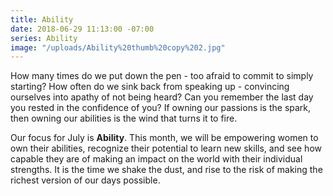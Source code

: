 ```yaml
---
title: Ability
date: 2018-06-29 11:13:00 -07:00
series: Ability
image: "/uploads/Ability%20thumb%20copy%202.jpg"
---
```


How many times do we put down the pen - too afraid to commit to simply starting? How often do we sink back from speaking up - convincing ourselves into apathy of not being heard? Can you remember the last day you rested in the confidence of you?
If owning our passions is the spark, then owning our abilities is the wind that turns it to fire.

Our focus for July is **Ability**. This month, we will be empowering women to own their abilities, recognize their potential to learn new skills, and see how capable they are of making an impact on the world with their individual strengths. It is the time we shake the dust, and rise to the risk of making the richest version of our days possible. 